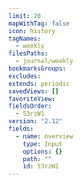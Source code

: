 ```yaml
---
limit: 20
mapWithTag: false
icon: history
tagNames:
  - weekly
filesPaths:
  - journal/weekly
bookmarksGroups: 
excludes: 
extends: periodic
savedViews: []
favoriteView: 
fieldsOrder:
  - 53rzW1
version: "2.12"
fields:
  - name: overview
    type: Input
    options: {}
    path: ""
    id: 53rzW1
---
```

